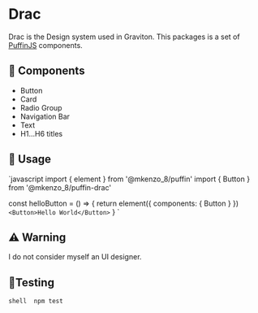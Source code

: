 <p align="center">
   <h1>Drac</h1>
</p>

Drac is the Design system used in Graviton. This packages is a set of [PuffinJS](https://github.com/PuffinJS/puffin) components.

## 🌱 Components
* Button
* Card
* Radio Group
* Navigation Bar
* Text
* H1...H6 titles

## 🍜 Usage

`javascript 
import { element } from '@mkenzo_8/puffin'
import { Button } from '@mkenzo_8/puffin-drac'

const helloButton = () => {
	return element({
		components: {
			Button
		}
	})`
		<Button>Hello World</Button>
	`
}
`

## ⚠ Warning
I do not consider myself an UI designer.

## 🤔Testing

`shell 
npm test
`

